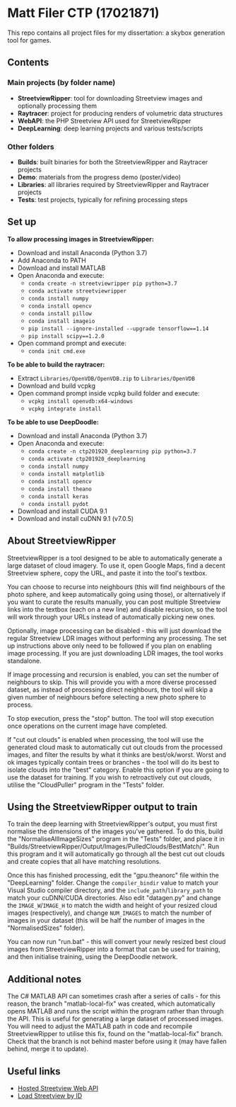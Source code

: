 # Matt Filer CTP (17021871)

This repo contains all project files for my dissertation: a skybox generation tool for games.


## Contents

### Main projects (by folder name)
- **StreetviewRipper**: tool for downloading Streetview images and optionally processing them
- **Raytracer**: project for producing renders of volumetric data structures
- **WebAPI**: the PHP Streetview API used for StreetviewRipper
- **DeepLearning**: deep learning projects and various tests/scripts

### Other folders
- **Builds**: built binaries for both the StreetviewRipper and Raytracer projects
- **Demo**: materials from the progress demo (poster/video)
- **Libraries**: all libraries required by StreetviewRipper and Raytracer projects
- **Tests**: test projects, typically for refining processing steps


## Set up

**To allow processing images in StreetviewRipper:**

- Download and install Anaconda (Python 3.7)
- Add Anaconda to PATH
- Download and install MATLAB
- Open Anaconda and execute:
    - `conda create -n streetviewripper pip python=3.7`
    - `conda activate streetviewripper`
    - `conda install numpy`
    - `conda install opencv`
    - `conda install pillow`
	- `conda install imageio`
    - `pip install --ignore-installed --upgrade tensorflow==1.14`
    - `pip install scipy==1.2.0`
- Open command prompt and execute:
	- `conda init cmd.exe`
    
**To be able to build the raytracer:**

- Extract `Libraries/OpenVDB/OpenVDB.zip` to `Libraries/OpenVDB`
- Download and build vcpkg
- Open command prompt inside vcpkg build folder and execute:
    - `vcpkg install openvdb:x64-windows`
    - `vcpkg integrate install`
	
**To be able to use DeepDoodle:**

- Download and install Anaconda (Python 3.7)
- Open Anaconda and execute:
    - `conda create -n ctp201920_deeplearning pip python=3.7`
    - `conda activate ctp201920_deeplearning`
    - `conda install numpy`
    - `conda install matplotlib`
    - `conda install opencv`
    - `conda install theano`
    - `conda install keras`
    - `conda install pydot`
- Download and install CUDA 9.1
- Download and install cuDNN 9.1 (v7.0.5)
	
	
## About StreetviewRipper

StreetviewRipper is a tool designed to be able to automatically generate a large dataset of cloud imagery. To use it, open Google Maps, find a decent Streetview sphere, copy the URL, and paste it into the tool's textbox.

You can choose to recurse into neighbours (this will find neighbours of the photo sphere, and keep automatically going using those), or alternatively if you want to curate the results manually, you can post multiple Streetview links into the textbox (each on a new line) and disable recursion, so the tool will work through your URLs instead of automatically picking new ones.

Optionally, image processing can be disabled - this will just download the regular Streetview LDR images without performing any processing. The set up instructions above only need to be followed if you plan on enabling image processing. If you are just downloading LDR images, the tool works standalone.

If image processing and recursion is enabled, you can set the number of neighbours to skip. This will provide you with a more diverse processed dataset, as instead of processing direct neighbours, the tool will skip a given number of neighbours before selecting a new photo sphere to process.

To stop execution, press the "stop" button. The tool will stop execution once operations on the current image have completed.

If "cut out clouds" is enabled when processing, the tool will use the generated cloud mask to automatically cut out clouds from the processed images, and filter the results by what it thinks are best/ok/worst. Worst and ok images typically contain trees or branches - the tool will do its best to isolate clouds into the "best" category. Enable this option if you are going to use the dataset for training. If you wish to retroactively cut out clouds, utilise the "CloudPuller" program in the "Tests" folder.

## Using the StreetviewRipper output to train

To train the deep learning with StreetviewRipper's output, you must first normalise the dimensions of the images you've gathered. To do this, build the "NormaliseAllImageSizes" program in the "Tests" folder, and place it in "Builds/StreetviewRipper/Output/Images/PulledClouds/BestMatch/". Run this program and it will automatically go through all the best cut out clouds and create copies that all have matching resolutions.

Once this has finished processing, edit the "gpu.theanorc" file within the "DeepLearning" folder. Change the `compiler_bindir` value to match your Visual Studio compiler directory, and the `include_path`/`library_path` to match your cuDNN/CUDA directories. Also edit "datagen.py" and change the `IMAGE_W`/`IMAGE_H` to match the width and height of your resized cloud images (respectively), and change `NUM_IMAGES` to match the number of images in your dataset (this will be half the number of images in the "NormalisedSizes" folder).

You can now run "run.bat" - this will convert your newly resized best cloud images from StreetviewRipper into a format that can be used for training, and then initialise training, using the DeepDoodle network.


## Additional notes

The C# MATLAB API can sometimes crash after a series of calls - for this reason, the branch "matlab-local-fix" was created, which automatically opens MATLAB and runs the script within the program rather than through the API. This is useful for generating a large dataset of processed images. You will need to adjust the MATLAB path in code and recompile StreetviewRipper to utilise this fix, found on the "matlab-local-fix" branch. Check that the branch is not behind master before using it (may have fallen behind, merge it to update).


## Useful links

- [Hosted Streetview Web API](http://streetview.mattfiler.co.uk)
- [Load Streetview by ID](http://streetview.mattfiler.co.uk/loadpano.php)
